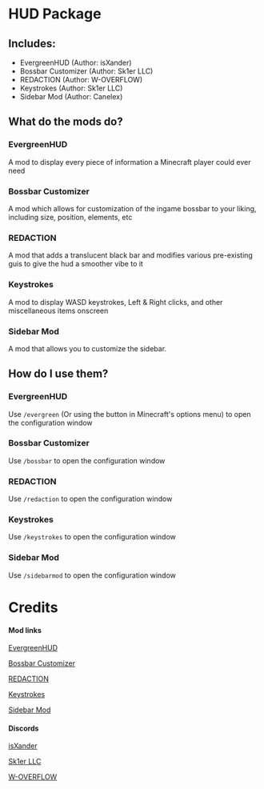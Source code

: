 # HUD Package

## Includes:

- EvergreenHUD (Author: isXander)
- Bossbar Customizer (Author: Sk1er LLC)
- REDACTION (Author: W-OVERFLOW)
- Keystrokes (Author: Sk1er LLC)
- Sidebar Mod (Author: Canelex)


## What do the mods do?

### EvergreenHUD

A mod to display every piece of information a Minecraft player could ever need

### Bossbar Customizer

A mod which allows for customization of the ingame bossbar to your liking, including size, position, elements, etc

### REDACTION

A mod that adds a translucent black bar and modifies various pre-existing guis to give the hud a smoother vibe to it

### Keystrokes

A mod to display WASD keystrokes, Left & Right clicks, and other miscellaneous items onscreen

### Sidebar Mod

A mod that allows you to customize the sidebar.


## How do I use them?

### EvergreenHUD

Use `/evergreen` (Or using the button in Minecraft's options menu) to open the configuration window

### Bossbar Customizer

Use `/bossbar` to open the configuration window

### REDACTION

Use `/redaction` to open the configuration window

### Keystrokes

Use `/keystrokes` to open the configuration window

### Sidebar Mod

Use `/sidebarmod` to open the configuration window


# Credits

#### Mod links

[EvergreenHUD](https://modrinth.com/mod/evergreenhud)

[Bossbar Customizer](https://sk1er.club/mods/bossbar_customizer)

[REDACTION](https://github.com/W-OVERFLOW/REDACTION)

[Keystrokes](https://sk1er.club/mods/keystrokesmod)

[Sidebar Mod](https://www.youtube.com/watch?v=cn9VvT43yRs)

#### Discords

[isXander](https://discord.gg/AJv5ZnNT8q)

[Sk1er LLC](https://discord.gg/sk1er)

[W-OVERFLOW](https://discord.gg/woverflow)
